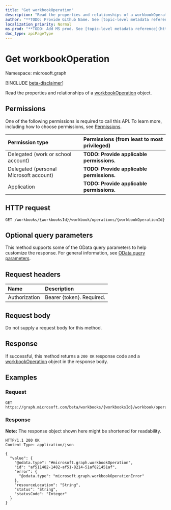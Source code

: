 ```yaml
---
title: "Get workbookOperation"
description: "Read the properties and relationships of a workbookOperation object."
author: "**TODO: Provide Github Name. See [topic-level metadata reference](https://msgo.azurewebsites.net/add/document/guidelines/metadata.html#topic-level-metadata)**"
localization_priority: Normal
ms.prod: "**TODO: Add MS prod. See [topic-level metadata reference](https://msgo.azurewebsites.net/add/document/guidelines/metadata.html#topic-level-metadata)**"
doc_type: apiPageType
---
```


# Get workbookOperation
Namespace: microsoft.graph

[!INCLUDE [beta-disclaimer](../../includes/beta-disclaimer.md)]

Read the properties and relationships of a [workbookOperation](../resources/workbookoperation.md) object.

## Permissions
One of the following permissions is required to call this API. To learn more, including how to choose permissions, see [Permissions](/graph/permissions-reference).

|Permission type|Permissions (from least to most privileged)|
|:---|:---|
|Delegated (work or school account)|**TODO: Provide applicable permissions.**|
|Delegated (personal Microsoft account)|**TODO: Provide applicable permissions.**|
|Application|**TODO: Provide applicable permissions.**|

## HTTP request

<!-- {
  "blockType": "ignored"
}
-->
``` http
GET /workbooks/{workbooksId}/workbook/operations/{workbookOperationId}
```

## Optional query parameters
This method supports some of the OData query parameters to help customize the response. For general information, see [OData query parameters](/graph/query-parameters).

## Request headers
|Name|Description|
|:---|:---|
|Authorization|Bearer {token}. Required.|

## Request body
Do not supply a request body for this method.

## Response

If successful, this method returns a `200 OK` response code and a [workbookOperation](../resources/workbookoperation.md) object in the response body.

## Examples

### Request
<!-- {
  "blockType": "request",
  "name": "get_workbookoperation"
}
-->
``` http
GET https://graph.microsoft.com/beta/workbooks/{workbooksId}/workbook/operations/{workbookOperationId}
```


### Response
**Note:** The response object shown here might be shortened for readability.
<!-- {
  "blockType": "response",
  "truncated": true,
  "@odata.type": "microsoft.graph.workbookOperation"
}
-->
``` http
HTTP/1.1 200 OK
Content-Type: application/json

{
  "value": {
    "@odata.type": "#microsoft.graph.workbookOperation",
    "id": "af511482-1482-af51-8214-51af821451af",
    "error": {
      "@odata.type": "microsoft.graph.workbookOperationError"
    },
    "resourceLocation": "String",
    "status": "String",
    "statusCode": "Integer"
  }
}
```

